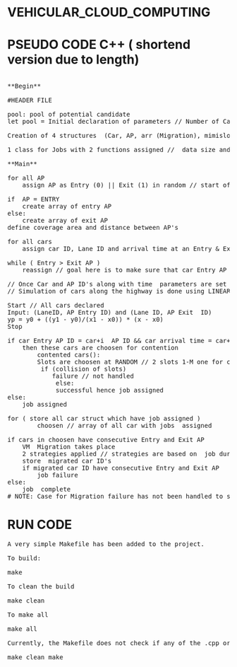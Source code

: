 # VEHICULAR_CLOUD_COMPUTING

# PSEUDO CODE C++ ( shortend version due to length) 


<pre>

**Begin**

#HEADER FILE

pool: pool of potential candidate
let pool = Initial declaration of parameters // Number of Cars, lanes on highway and AP, Bandwidth for all AP's, VM size, Speed of cars limit, etc

Creation of 4 structures  (Car, AP, arr (Migration), mimislot (contention) initialized with subsequent variables

1 class for Jobs with 2 functions assigned //  data size and data storage 

**Main**

for all AP 
    assign AP as Entry (0) || Exit (1) in random // start of an AP is always entry (assumption)

if  AP = ENTRY 
    create array of entry AP
else:
    create array of exit AP
define coverage area and distance between AP's

for all cars 
    assign car ID, Lane ID and arrival time at an Entry & Exit AP
     
while ( Entry > Exit AP )
    reassign // goal here is to make sure that car Entry AP ID  is lower than exit  AP ID along the highway

// Once Car and AP ID's along with time  parameters are set begin simulation
// Simulation of cars along the highway is done using LINEAR INTERPOLATION
 
Start // All cars declared
Input: (LaneID, AP Entry ID) and (Lane ID, AP Exit  ID)
yp = y0 + ((y1 - y0)/(x1 - x0)) * (x - x0)
Stop
 
if car Entry AP ID = car+i  AP ID && car arrival time = car+i arrival time && car Lane ID != car+i Lane ID // brute force
    then these cars are choosen for contention
        contented cars():
        Slots are choosen at RANDOM // 2 slots 1-M one for contention  other for storing  car ID
         if (collision of slots)
            failure // not handled
             else:
             successful hence job assigned 
else:  
    job assigned
              
for ( store all car struct which have job assigned )
        choosen // array of all car with jobs  assigned
  
if cars in choosen have consecutive Entry and Exit AP
    VM  Migration takes place
    2 strategies applied // strategies are based on  job duration and distance from AP
    store  migrated car ID's
    if migrated car ID have consecutive Entry and Exit AP
        job failure
else:
    job  complete
# NOTE: Case for Migration failure has not been handled to study functioning of migration strategies in detail
</pre>

# RUN  CODE

<pre>
A very simple Makefile has been added to the project.

To build:

make

To clean the build

make clean

To make all

make all

Currently, the Makefile does not check if any of the .cpp or .hpp files have changed, so to properly build the following must be done:

make clean make
</pre>

